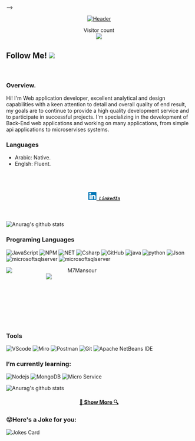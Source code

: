 <!-- ### Hi there 👋

<!--
**AhmedAlamoudi7/AhmedAlamoudi7** is a ✨ _special_ ✨ repository because its `README.md` (this file) appears on your GitHub profile.

Here are some ideas to get you started:

- 🔭 I’m currently working on ...
- 🌱 I’m currently learning ...
- 👯 I’m looking to collaborate on ...
- 🤔 I’m looking for help with ...
- 💬 Ask me about ...
- 📫 How to reach me: ...
- 😄 Pronouns: ...
- ⚡ Fun fact: ...
-->
-->



<p  align="center" ><a target="_blank" rel="noopener noreferrer" href="https://files.fm/u/czg87n3m3"><img src="https://files.fm/u/czg87n3m3" alt="Header" title="Header" style="max-width:150%;"></a></p>

<p align="center"> 
  Visitor count<br>
  <img src="https://profile-counter.glitch.me/mohammed-abushaban/count.svg" />
</p>  
<h2> Follow Me! <img src="https://raw.githubusercontent.com/iampavangandhi/iampavangandhi/master/gifs/Hi.gif" width="30px"></h2>
</br>

### Overview.
<p>Hi! I'm Web application developer, excellent analytical and design capabilities with a keen attention to detail and overall quality of end result, my goals are to continue to provide a high quality development service and to participate in successful projects. I'm specializing in the development of Back-End web applications and working on many applications, from simple api applications to microservises systems.
</p>

### Languages
 * Arabic: Native.
 * Englsh: Fluent.
 
 </br>
<h5 align="center">
  <code>
    <a href="www.linkedin.com/in/m-aboushaaban/" title="LinkedIn Profile" target="blank"><img width="22" src="https://github.com/M7Mansour/M7Mansour/blob/main/Pictures/linkedin.svg"> LinkedIn</a></code>
  <!-- <code><a href="https://leetcode.com/orashid303/" title="LeetCode Profile" target="blank"><img width="22" src="https://github.com/M7Mansour/M7Mansour/blob/main/Pictures/leetcode.svg"> LeetCode</a></code>
  <code><a href="https://twitter.com/OsamaRR_" title="Twitter Profile" target="blank"><img width="22" src="https://github.com/M7Mansour/M7Mansour/blob/main/Pictures/twitter.svg"> Twitter</a></code>
  <code><a href="https://www.hackerrank.com/orashid303?hr_r=1" title="Hacker Rank" target="blank"><img width="22" src="https://hrcdn.net/community-frontend/assets/favicon-ddc852f75a.png"> Hacker Rank</a></code> -->
</h5>
</br>
 
![Anurag's github stats](https://github-readme-stats.vercel.app/api?show_icons=true&theme=highcontrast&username=mohammed-abushaban)

### Programing Languages
![JavaScript](https://img.shields.io/badge/-JavaScript-000?&logo=JavaScript)
![NPM](https://img.shields.io/badge/-npm-000?&logo=npm)
![NET]( https://img.shields.io/badge/-.NET-000?&logo=.NET)
![Csharp](  https://img.shields.io/badge/-csharp-000?&logo=csharp)
![GitHub](https://img.shields.io/badge/-GitHub-000?&logo=GitHub)
![java](https://img.shields.io/badge/-Java-000?&logo=java&logoColor=4479A1)
![python](https://img.shields.io/badge/-Python-000?&logo=Python)
![Json](https://img.shields.io/badge/-Json-000?&logo=Json)
![microsoftsqlserver](https://img.shields.io/badge/-Microsoft%20SQL%20Server-000?&logo=microsoftsqlserver)
![microsoftsqlserver](https://img.shields.io/badge/-awsamplify-000?&logo=awsamplify)

<p align=center>
  <div align=center>
    <a href="https://github.com/denvercoder1/github-readme-streak-stats" title="Go to Source">
      <img align="left" width=396 src="https://github-readme-stats.vercel.app/api/top-langs/?username=mohammed-abushaban&layout=compact&theme=highcontrast" alt="M7Mansour" />
    </a>
    <a href="https://github.com/anuraghazra/github-readme-stats" title="Go to Source">
      <img align="right" width=396 src="https://github-readme-streak-stats.herokuapp.com/?user=mohammed-abushaban&theme=highcontrast" />
    </a>
  </div>
  <br><br><br><br><br><br><br><br><br>
</p>



### Tools
![VScode](https://img.shields.io/badge/-VSCode-000?&logo=VisualStudioCode&logoColor=007ACC)
![Miro](https://img.shields.io/badge/-Miro-000?&logo=Miro)
![Postman](https://img.shields.io/badge/-Postman-000?&logo=Postman)
![Git](https://img.shields.io/badge/-Git-000?&logo=Git)
![Apache NetBeans IDE](https://img.shields.io/badge/-apachenetbeanside-000?&logo=apachenetbeanside)

### I’m currently learning:
![Nodejs](https://img.shields.io/badge/-NodeJs-000?&logo=Node.js)
![MongoDB](https://img.shields.io/badge/-MongoDB-000?&logo=MongoDB)
![Micro Service](https://img.shields.io/badge/-Microservices%20Architecture-000)


![Anurag's github stats](https://activity-graph.herokuapp.com/graph?username=mohammed-abushaban&theme=highcontrast&bg_color=000&hide_border=true)

<h4 align="center">
  <a href="https://github.com/mohammed-abushaban" title="Show Repositories">🔎 Show More 🔍</a>
</h4>

### 😜Here's a Joke for you:
<img src="https://readme-jokes.vercel.app/api" alt="Jokes Card" />
